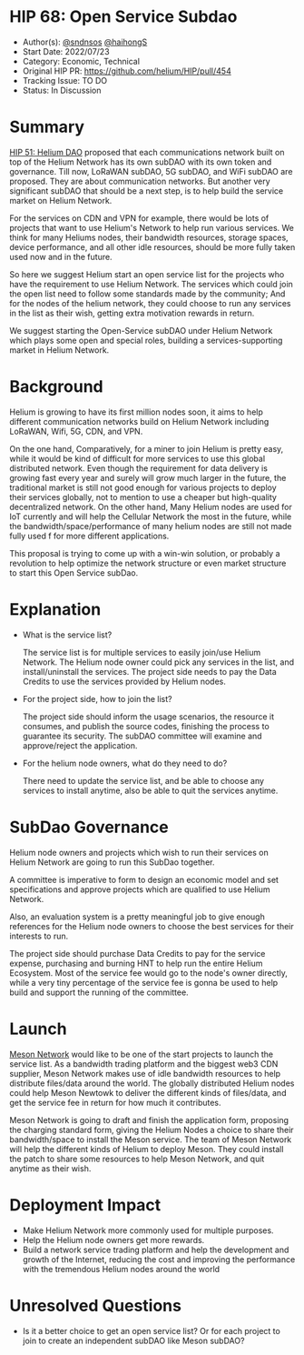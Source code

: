 # HIP 68: Open Service Subdao

- Author(s): [@sndnsos](https://github.com/sndnsos) [@haihongS](https://github.com/haihongS) 
- Start Date: 2022/07/23
- Category: Economic, Technical
- Original HIP PR: https://github.com/helium/HIP/pull/454
- Tracking Issue: TO DO 
- Status: In Discussion 

# Summary

[HIP 51: Helium DAO](https://github.com/helium/HIP/blob/main/0051-helium-dao.md) proposed that each communications network built on top of the Helium Network has its own subDAO with its own token and governance. Till now, LoRaWAN subDAO, 5G subDAO, and WiFi subDAO are proposed. They are about communication networks. But another very significant subDAO that should be a next step,  is to help build the service market on Helium Network.

For the services on CDN and VPN for example, there would be lots of projects that want to use Helium's Network to help run various services. We think for many Heliums nodes, their bandwidth resources, storage spaces, device performance, and all other idle resources, should be more fully taken used now and in the future. 

So here we suggest Helium start an open service list for the projects who have the requirement to use Helium Network. The services which could join the open list need to follow some standards made by the community; And for the nodes of the helium network, they could choose to run any services in the list as their wish, getting extra motivation rewards in return.

We suggest starting the Open-Service subDAO under Helium Network which plays some open and special roles, building a services-supporting market in Helium Network.


# Background

Helium is growing to have its first million nodes soon, it aims to help different communication networks build on Helium Network including LoRaWAN, Wifi, 5G, CDN, and VPN. 

On the one hand, Comparatively, for a miner to join Helium is pretty easy, while it would be kind of difficult for more services to use this global distributed network. Even though the requirement for data delivery is growing fast every year and surely will grow much larger in the future, the traditional market is still not good enough for various projects to deploy their services globally, not to mention to use a cheaper but high-quality decentralized network. On the other hand, Many Helium nodes are used for IoT currently and will help the Cellular Network the most in the future, while the bandwidth/space/performance of many helium nodes are still not made fully used f for more different applications. 

This proposal is trying to come up with a win-win solution, or probably a revolution to help optimize the network structure or even market structure to start this Open Service subDao.


# Explanation
- What is the service list?

    The service list is for multiple services to easily join/use Helium Network.
    The Helium node owner could pick any services in the list, and install/uninstall the services.
    The project side needs to pay the Data Credits to use the services provided by Helium nodes.
    
- For the project side, how to join the list?

    The project side should inform the usage scenarios, the resource it consumes, and publish the source codes, finishing the process to guarantee its security.
    The subDAO committee will examine and approve/reject the application.

- For the helium node owners, what do they need to do?

    There need to update the service list, and be able to choose any services to install anytime, also be able to quit the services anytime.


# SubDao Governance

Helium node owners and projects which wish to run their services on Helium Network are going to run this SubDao together. 

A committee is imperative to form to design an economic model and set specifications and approve projects which are qualified to use Helium Network. 

Also, an evaluation system is a pretty meaningful job to give enough references for the Helium node owners to choose the best services for their interests to run. 

The project side should purchase Data Credits to pay for the service expense, purchasing and burning HNT to help run the entire Helium Ecosystem. Most of the service fee would go to the node's owner directly, while a very tiny percentage of the service fee is gonna be used to help build and support the running of the committee.


# Launch

[Meson Network](https://meson.network) would like to be one of the start projects to launch the service list.
As a bandwidth trading platform and the biggest web3 CDN supplier, Meson Network makes use of idle bandwidth resources to help distribute files/data around the world.
The globally distributed Helium nodes could help Meson Newtowk to deliver the different kinds of files/data, and get the service fee in return for how much it contributes. 

Meson Network is going to draft and finish the application form, proposing the charging standard form, giving the Helium Nodes a choice to share their bandwidth/space to install the Meson service. The team of Meson Network will help the different kinds of Helium to deploy Meson.
They could install the patch to share some resources to help Meson Network, and quit anytime as their wish.


# Deployment Impact

 - Make Helium Network more commonly used for multiple purposes.
 - Help the Helium node owners get more rewards.
 - Build a network service trading platform and help the development and growth of the Internet, reducing the cost and improving the performance with the tremendous Helium nodes around the world
 

# Unresolved Questions

- Is it a better choice to get an open service list? 
    Or for each project to join to create an independent subDAO like Meson subDAO?
